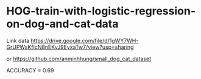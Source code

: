 # HOG-train-with-logistic-regression-on-dog-and-cat-data

Link data
https://drive.google.com/file/d/1gWY7WH-GrUPWsKfIcN8nEKyJ9EyxaTw7/view?usp=sharing

or 
https://github.com/anminhhung/small_dog_cat_dataset

ACCURACY = 0.69
